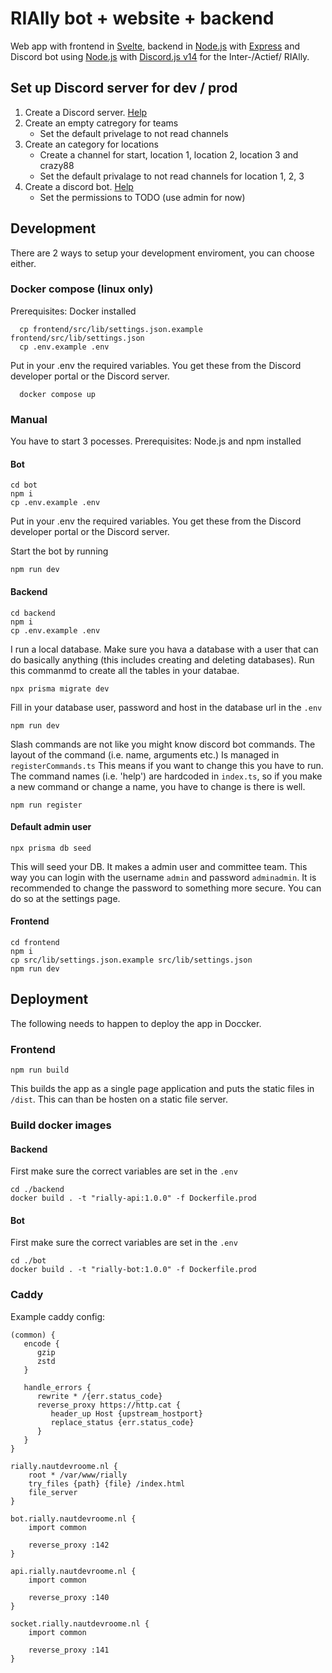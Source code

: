 # RIAlly bot + website + backend

Web app with frontend in [Svelte](https://svelte.dev/), backend in [Node.js](https://nodejs.org/en) with [Express](https://expressjs.com/) and Discord bot using [Node.js](https://nodejs.org/en) with [Discord.js v14](https://discord.js.org/) for the Inter-/Actief/ RIAlly.

## Set up Discord server for dev / prod

1. Create a Discord server. [Help](https://support.discord.com/hc/en-us/articles/204849977-How-do-I-create-a-server)
2. Create an empty catregory for teams
   - Set the default privelage to not read channels
3. Create an category for locations
   - Create a channel for start, location 1, location 2, location 3 and crazy88
   - Set the default privalage to not read channels for location 1, 2, 3
4. Create a discord bot. [Help](https://discordpy.readthedocs.io/en/stable/discord.html)
   - Set the permissions to TODO (use admin for now)

## Development

There are 2 ways to setup your development enviroment, you can choose either.

### Docker compose (linux only)

Prerequisites: Docker installed

```
  cp frontend/src/lib/settings.json.example frontend/src/lib/settings.json
  cp .env.example .env
```

Put in your .env the required variables. You get these from the Discord developer portal or the Discord server.

```
  docker compose up
```

### Manual

You have to start 3 pocesses.
Prerequisites: Node.js and npm installed

#### Bot

```
cd bot
npm i
cp .env.example .env
```

Put in your .env the required variables. You get these from the Discord developer portal or the Discord server.

Start the bot by running

```
npm run dev
```

#### Backend

```
cd backend
npm i
cp .env.example .env
```

I run a local database. Make sure you hava a database with a user that can do basically anything (this includes creating and deleting databases). Run this commanmd to create all the tables in your databae.

```
npx prisma migrate dev
```

Fill in your database user, password and host in the database url in the `.env`

```
npm run dev
```

Slash commands are not like you might know discord bot commands. The layout of the command (i.e. name, arguments etc.) Is managed in `registerCommands.ts` This means if you want to change this you have to run. The command names (i.e. 'help') are hardcoded in `index.ts`, so if you make a new command or change a name, you have to change is there is well.

```
npm run register
```

#### Default admin user

```
npx prisma db seed
```

This will seed your DB. It makes a admin user and committee team. This way you can login with the username `admin` and password `adminadmin`. It is recommended to change the password to something more secure. You can do so at the settings page.

#### Frontend

```
cd frontend
npm i
cp src/lib/settings.json.example src/lib/settings.json
npm run dev
```

## Deployment
The following needs to happen to deploy the app in Doccker.

### Frontend
```
npm run build
```
This builds the app as a single page application and puts the static files in `/dist`. This can than be hosten on a static file server.

### Build docker images

#### Backend
First make sure the correct variables are set in the `.env`
```
cd ./backend
docker build . -t "rially-api:1.0.0" -f Dockerfile.prod
```

#### Bot
First make sure the correct variables are set in the `.env`
```
cd ./bot
docker build . -t "rially-bot:1.0.0" -f Dockerfile.prod
```

### Caddy
Example caddy config:

```
(common) {
   encode {
      gzip
      zstd
   }

   handle_errors {
      rewrite * /{err.status_code}
      reverse_proxy https://http.cat {
         header_up Host {upstream_hostport}
         replace_status {err.status_code}
      }
   }
}

rially.nautdevroome.nl {
	root * /var/www/rially
	try_files {path} {file} /index.html
	file_server
}

bot.rially.nautdevroome.nl {
	import common

	reverse_proxy :142
}

api.rially.nautdevroome.nl {
	import common

	reverse_proxy :140
}

socket.rially.nautdevroome.nl {
	import common

	reverse_proxy :141
}

```


